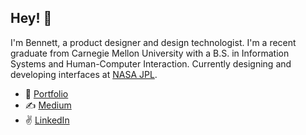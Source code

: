 ## Hey! 👋
I'm Bennett, a product designer and design technologist. I'm a recent graduate from Carnegie Mellon University with a B.S. in Information Systems and Human-Computer Interaction. Currently designing and developing interfaces at [NASA JPL](https://www.jpl.nasa.gov/).
* 🎨 [Portfolio](https://bennetthuffman.com/)
* ✍️ [Medium](https://medium.com/@bennett.huffman)
* ✌️ [LinkedIn](https://www.linkedin.com/in/bennetthuffman/)

